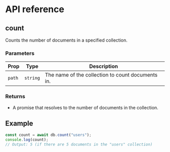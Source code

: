 # API reference

## count

Counts the number of documents in a specified collection.

### Parameters

| Prop   | Type     | Description                                       |
|--------|----------|---------------------------------------------------|
| `path` | `string` | The name of the collection to count documents in. |

### Returns

- A promise that resolves to the number of documents in the collection.

## Example

```js
const count = await db.count("users");
console.log(count); 
// Output: 5 (if there are 5 documents in the "users" collection)
```

